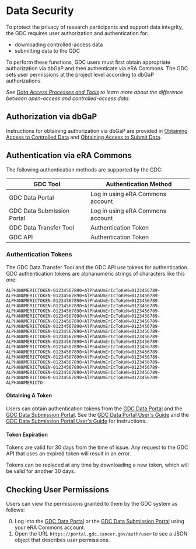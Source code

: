 # Data Security

To protect the privacy of research participants and support data integrity, the GDC requires user authorization and authentication for:

- downloading controlled-access data
- submitting data to the GDC

To perform these functions, GDC users must first obtain appropriate authorization via dbGaP and then authenticate via eRA Commons. The GDC sets user permissions at the project level according to dbGaP authorizations.

_See [Data Access Processes and Tools](https://gdc.cancer.gov/access-data/data-access-processes-and-tools) to learn more about the difference between open-access and controlled-access data._

## Authorization via dbGaP

Instructions for obtaining authorization via dbGaP are provided in [Obtaining Access to Controlled Data](https://gdc.cancer.gov/access-data/obtaining-access-controlled-data) and [Obtaining Access to Submit Data](https://gdc.cancer.gov/submit-data/obtaining-access-submit-data).

## Authentication via eRA Commons

The following authentication methods are supported by the GDC:

| GDC Tool                   | Authentication Method            |
| -------------------------- | -------------------------------- |
| GDC Data Portal            | Log in using eRA Commons account |
| GDC Data Submission Portal | Log in using eRA Commons account |
| GDC Data Transfer Tool     | Authentication Token             |
| GDC API                    | Authentication Token             |

### Authentication Tokens

The GDC Data Transfer Tool and the GDC API use tokens for authentication. GDC authentication tokens are alphanumeric strings of characters like this one:

    ALPHANUMERICTOKEN-01234567890+AlPhAnUmErIcToKeN=0123456789-ALPHANUMERICTOKEN-01234567890+AlPhAnUmErIcToKeN=0123456789-ALPHANUMERICTOKEN-01234567890+AlPhAnUmErIcToKeN=0123456789-ALPHANUMERICTOKEN-01234567890+AlPhAnUmErIcToKeN=0123456789-ALPHANUMERICTOKEN-01234567890+AlPhAnUmErIcToKeN=0123456789-ALPHANUMERICTOKEN-01234567890+AlPhAnUmErIcToKeN=0123456789-ALPHANUMERICTOKEN-01234567890+AlPhAnUmErIcToKeN=0123456789-ALPHANUMERICTOKEN-01234567890+AlPhAnUmErIcToKeN=0123456789-ALPHANUMERICTOKEN-01234567890+AlPhAnUmErIcToKeN=0123456789-ALPHANUMERICTOKEN-01234567890+AlPhAnUmErIcToKeN=0123456789-ALPHANUMERICTOKEN-01234567890+AlPhAnUmErIcToKeN=0123456789-ALPHANUMERICTOKEN-01234567890+AlPhAnUmErIcToKeN=0123456789-ALPHANUMERICTOKEN-01234567890+AlPhAnUmErIcToKeN=0123456789-ALPHANUMERICTOKEN-01234567890+AlPhAnUmErIcToKeN=0123456789-ALPHANUMERICTOKEN-01234567890+AlPhAnUmErIcToKeN=0123456789-ALPHANUMERICTOKEN-01234567890+AlPhAnUmErIcToKeN=0123456789-ALPHANUMERICTOKEN-01234567890+AlPhAnUmErIcToKeN=0123456789-ALPHANUMERICTOKEN-01234567890+AlPhAnUmErIcToKeN=0123456789-ALPHANUMERICTO

#### Obtaining A Token

Users can obtain authentication tokens from the [GDC Data Portal](https://portal.gdc.cancer.gov) and the [GDC Data Submission Portal](https://portal.gdc.cancer.gov/submission). See the [GDC Data Portal User's Guide](../../Data_Portal/Users_Guide/Repository#gdc-authentication-tokens) and the [GDC Data Submission Portal User's Guide](../../Data_Submission_Portal/Users_Guide/Data_Submission_Process#authentication) for instructions.

#### Token Expiration

Tokens are valid for 30 days from the time of issue. Any request to the GDC API that uses an expired token will result in an error.

Tokens can be replaced at any time by downloading a new token, which will be valid for another 30 days.

## Checking User Permissions

Users can view the permissions granted to them by the GDC system as follows:

0. Log into the [GDC Data Portal](https://portal.gdc.cancer.gov) or the [GDC Data Submission Portal](https://portal.gdc.cancer.gov/submission) using your eRA Commons account.
1. Open the URL `https://portal.gdc.cancer.gov/auth/user` to see a JSON object that describes user permissions.

